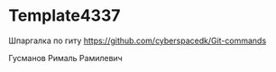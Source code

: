 # Template4337
Шпаргалка по гиту https://github.com/cyberspacedk/Git-commands

Гусманов Рималь Рамилевич